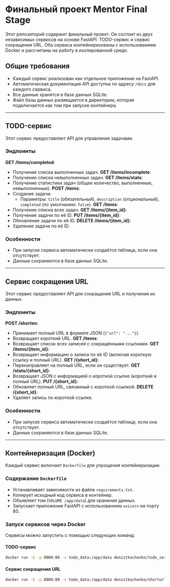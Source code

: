 # Финальный проект Mentor Final Stage

Этот репозиторий содержит финальный проект. Он состоит из двух независимых сервисов на основе FastAPI: TODO-сервис и сервис сокращения URL. Оба сервиса контейнеризованы с использованием Docker и рассчитаны на работу в изолированной среде.

## Общие требования

- Каждый сервис реализован как отдельное приложение на FastAPI.
- Автоматическая документация API доступна по адресу `/docs` для каждого сервиса.
- Все данные хранятся в базе данных SQLite.
- Файл базы данных размещается в директории, которая подключается как том при запуске контейнера.

---

## TODO-сервис

Этот сервис предоставляет API для управления задачами.

### Эндпоинты

**GET /items/completed**:
- Получение списка выполненных задач.
**GET /items/incomplete**:
- Получение списка невыполненных задач.
**GET /items/stats**:
- Получение статистики задач (общее количество, выполненные, невыполненные).
**POST /items**:
- Создание задачи.
  - Параметры: `title` (обязательный), `description` (опциональный), `completed` (по умолчанию: `false`).
**GET /items**:
- Получение списка всех задач.
**GET /items/{item_id}**:
- Получение задачи по её ID.
**PUT /items/{item_id}**:
- Обновление задачи по её ID.
**DELETE /items/{item_id}**:
- Удаление задачи по её ID.

### Особенности

- При запуске сервиса автоматически создаётся таблица, если она отсутствует.
- Данные сохраняются в базе данных SQLite.

---

## Сервис сокращения URL

Этот сервис предоставляет API для сокращения URL и получения их данных.

### Эндпоинты

**POST /shorten**: 
- Принимает полный URL в формате JSON (`{"url": "..."}`).
- Возвращает короткий URL.
**GET /items**:
- Возвращает список всех записей с сокращёнными ссылками.
**GET /items/{item_id}**: 
- Возвращает информацию о записи по её ID (включая короткую ссылку и полный URL).
**GET /{short_id}**: 
- Перенаправляет на полный URL, если он существует.
**GET /stats/{short_id}**: 
- Возвращает JSON с информацией о короткой ссылке (короткий и полный URL).
**PUT /{short_id}**: 
- Обновляет полный URL, связанный с короткой ссылкой.
**DELETE /{short_id}**: 
- Удаляет запись по короткой ссылке.

### Особенности

- При запуске сервиса автоматически создаётся таблица, если она отсутствует.
- Данные сохраняются в базе данных SQLite.

---

## Контейнеризация (Docker)

Каждый сервис включает `Dockerfile` для упрощения контейнеризации.

### Содержание `Dockerfile`

- Устанавливает зависимости из файла `requirements.txt`.
- Копирует исходный код сервиса в контейнер.
- Объявляет том (`VOLUME /app/data`) для хранения данных.
- Запускает приложение FastAPI с использованием `uvicorn` на порту 80.

### Запуск сервисов через Docker

Сервисы можно запустить с помощью следующих команд:

#### TODO-сервис

```bash
docker run -d -p 8000:80 -v todo_data:/app/data denistkachenko/todo_service:latest
```
#### Сервис сокращения URL

```bash
docker run -d -p 8000:80 -v todo_data:/app/data denistkachenko/shorturl_service:latest
```
